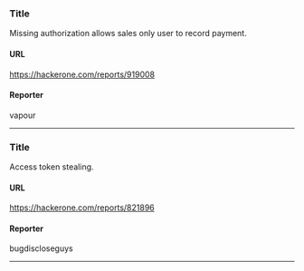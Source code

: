 ### Title
Missing authorization allows sales only user to record payment.
#### URL 
https://hackerone.com/reports/919008
#### Reporter 
vapour

---


### Title
Access token stealing.
#### URL 
https://hackerone.com/reports/821896
#### Reporter 
bugdiscloseguys

---


